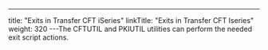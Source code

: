 ---
title: "Exits in Transfer CFT iSeries"
linkTitle: "Exits in Transfer CFT Iseries"
weight: 320
---The CFTUTIL and PKIUTIL utilities can perform the needed exit script actions.
